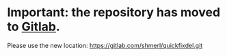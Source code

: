# Important: the repository has moved to [Gitlab](https://gitlab.com/shmerl/quickfixdel).

Please use the new location: https://gitlab.com/shmerl/quickfixdel.git
